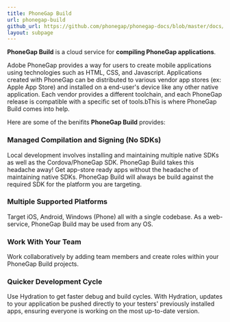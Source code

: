 ```yaml
---
title: PhoneGap Build
url: phonegap-build
github_url: https://github.com/phonegap/phonegap-docs/blob/master/docs/4-phonegap-build/0-index.html.md
layout: subpage
---
```


**PhoneGap Build** is a cloud service for **compiling PhoneGap applications**.

Adobe PhoneGap provides a way for users to create mobile applications using technologies such as HTML, CSS, and Javascript. Applications created with PhoneGap can be distributed to various vendor app stores (ex: Apple App Store) and installed on a end-user's device like any other native application. Each vendor provides a different toolchain, and each PhoneGap release is compatible with a specific set of tools.bThis is where PhoneGap Build comes into help.

Here are some of the benifits **PhoneGap Build** provides:

### Managed Compilation and Signing (No SDKs)

Local development involves installing and maintaining multiple native SDKs as well as the Cordova/PhoneGap SDK. PhoneGap Build takes this headache away! Get app-store ready apps without the headache of maintaining native SDKs. PhoneGap Build  will always be build against the required SDK for the platform you are targeting.

### Multiple Supported Platforms

Target iOS, Android, Windows (Phone) all with a single codebase. As a web-service, PhoneGap Build may be used from any OS. 

### Work With Your Team

Work collaboratively by adding team members and create roles within your PhoneGap Build projects.

### Quicker Development Cycle

Use Hydration to get faster debug and build cycles. With Hydration, updates to your application be pushed directly to your testers' previously installed apps, ensuring everyone is working on the most up-to-date version.
